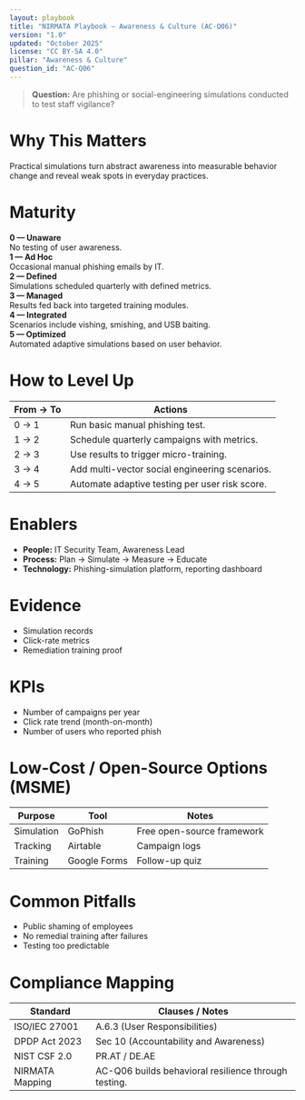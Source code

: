 ```yaml
---
layout: playbook
title: "NIRMATA Playbook — Awareness & Culture (AC-Q06)"
version: "1.0"
updated: "October 2025"
license: "CC BY-SA 4.0"
pillar: "Awareness & Culture"
question_id: "AC-Q06"
---
```


> **Question:** Are phishing or social-engineering simulations conducted to test staff vigilance?

# Why This Matters
Practical simulations turn abstract awareness into measurable behavior change and reveal weak spots in everyday practices.

# Maturity
<div class="levels-grid">
  <div class="level level-0"><strong>0 — Unaware</strong><br>No testing of user awareness.</div>
  <div class="level level-1"><strong>1 — Ad Hoc</strong><br>Occasional manual phishing emails by IT.</div>
  <div class="level level-2"><strong>2 — Defined</strong><br>Simulations scheduled quarterly with defined metrics.</div>
  <div class="level level-3"><strong>3 — Managed</strong><br>Results fed back into targeted training modules.</div>
  <div class="level level-4"><strong>4 — Integrated</strong><br>Scenarios include vishing, smishing, and USB baiting.</div>
  <div class="level level-5"><strong>5 — Optimized</strong><br>Automated adaptive simulations based on user behavior. </div>
</div>

# How to Level Up

| From → To | Actions |
|---|---|
| 0 → 1 |Run basic manual phishing test.|
| 1 → 2 |Schedule quarterly campaigns with metrics.|
| 2 → 3 |Use results to trigger micro-training.|
| 3 → 4 |Add multi-vector social engineering scenarios.|
| 4 → 5 |Automate adaptive testing per user risk score.|

# Enablers
- **People:** IT Security Team, Awareness Lead  
- **Process:** Plan → Simulate → Measure → Educate  
- **Technology:** Phishing-simulation platform, reporting dashboard  

# Evidence
- Simulation records  
- Click-rate metrics  
- Remediation training proof  

# KPIs
- Number of campaigns per year  
- Click rate trend (month-on-month)  
- Number of users who reported phish  

# Low-Cost / Open-Source Options (MSME)

| Purpose | Tool | Notes |
|---|---|---|
| Simulation | GoPhish | Free open-source framework |
| Tracking | Airtable | Campaign logs |
| Training | Google Forms | Follow-up quiz |

# Common Pitfalls
- Public shaming of employees  
- No remedial training after failures  
- Testing too predictable  

# Compliance Mapping

| Standard | Clauses / Notes |
|---|---|
| ISO/IEC 27001 | A.6.3 (User Responsibilities) |
| DPDP Act 2023 | Sec 10 (Accountability and Awareness) |
| NIST CSF 2.0 | PR.AT / DE.AE |
| NIRMATA Mapping | AC-Q06 builds behavioral resilience through testing. |

